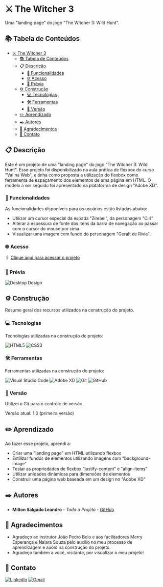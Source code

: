 # ⚔️ The Witcher 3

Uma "landing page" do jogo "The Witcher 3: Wild Hunt".

## 📚 Tabela de Conteúdos

- [⚔️ The Witcher 3](#️-the-witcher-3)
  - [📚 Tabela de Conteúdos](#-tabela-de-conteúdos)
  - [📋 Descrição](#-descrição)
    - [🚀 Funcionalidades](#-funcionalidades)
    - [🌐 Acesso](#-acesso)
    - [📸 Prévia](#-prévia)
  - [⚙️ Construção](#️-construção)
    - [💻 Tecnologias](#-tecnologias)
    - [🛠️ Ferramentas](#️-ferramentas)
    - [📌 Versão](#-versão)
  - [✏️ Aprendizado](#️-aprendizado)
  - [✒️ Autores](#️-autores)
  - [🎁 Agradecimentos](#-agradecimentos)
  - [📨 Contato](#-contato)

## 📋 Descrição

Este é um projeto de uma "landing page" do jogo "The Witcher 3: Wild Hunt".
Esse projeto foi disponibilizado na aula prática de flexbox do curso "Vai na Web", e tinha como proposta a utilização do flexbox como ferramenta de espaçamento dos elementos de uma página em HTML. O modelo a ser seguido foi apresentado na plataforma de design "Adobe XD". 

### 🚀 Funcionalidades

As funcionalidades disponíveis para os usuários estão listadas abaixo:

- Utilizar um cursor especial da espada "Zireael", da personagem "Ciri"
- Alterar a espessura de fonte dos itens da barra de navegação ao passar com o cursor do mouse por cima
- Visualizar uma imagem com fundo do personagem "Geralt de Rivia".

### 🌐 Acesso

🖇️ [Clique aqui para acessar o projeto](https://milton-salgado.github.io/the-witcher-3/)

### 📸 Prévia

![Desktop Design](./img/desktop-index.png)

## ⚙️ Construção

Resumo geral dos recursos utilizados na construção do projeto.

### 💻 Tecnologias

Tecnologias utilizadas na construção do projeto:

![HTML5](https://img.shields.io/badge/html5-%23E34F26.svg?style=for-the-badge&logo=html5&logoColor=white)
![CSS3](https://img.shields.io/badge/css3-%231572B6.svg?style=for-the-badge&logo=css3&logoColor=white)

### 🛠️ Ferramentas

Ferramentas utilizadas na construção do projeto:

![Visual Studio Code](https://img.shields.io/badge/Visual%20Studio%20Code-0078d7.svg?style=for-the-badge&logo=visual-studio-code&logoColor=white)
![Adobe XD](https://img.shields.io/badge/Adobe%20XD-470137?style=for-the-badge&logo=Adobe%20XD&logoColor=#FF61F6)
![Git](https://img.shields.io/badge/git-%23F05033.svg?style=for-the-badge&logo=git&logoColor=white)
![GitHub](https://img.shields.io/badge/github-%23121011.svg?style=for-the-badge&logo=github&logoColor=white)

### 📌 Versão

Utilizei o Git para o controle de versão. 

Versão atual: 1.0 (primeira versão)

## ✏️ Aprendizado

Ao fazer esse projeto, aprendi a:

- Criar uma "landing page" em HTML utilizando flexbox
- Estilizar fundos de elementos utilizando imagens com "background-image"
- Testar as propriedades de flexbox "justify-content" e "align-items"
- Utilizar unidades dinâmicas para dimensões de elementos
- Construir uma página web baseada em um design no "Adobe XD"

## ✒️ Autores

* **Milton Salgado Leandro** - *Todo o Projeto* - [GitHub](https://github.com/milton-salgado)

## 🎁 Agradecimentos

* Agradeço ao instrutor João Pedro Belo e aos facilitadores Merry Esperança e Naiara Souza pelo auxílio no meu processo de aprendizagem e apoio na construção do projeto.
* Agradeço também a você, visitante, por visualizar o meu projeto!

## 📨 Contato

[![LinkedIn](https://img.shields.io/badge/linkedin-%230077B5.svg?style=for-the-badge&logo=linkedin&logoColor=white)](www.linkedin.com/in/milton-salgado-leandro)
[![Gmail](https://img.shields.io/badge/Gmail-D14836?style=for-the-badge&logo=gmail&logoColor=white)](mailto:miltonsalgadoleandro@gmail.com)